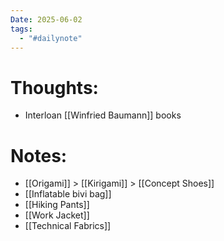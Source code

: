 ```yaml
---
Date: 2025-06-02
tags:
  - "#dailynote"
---
```

# Thoughts:
- Interloan [[Winfried Baumann]] books

# Notes:
- [[Origami]] > [[Kirigami]] > [[Concept Shoes]]
- [[Inflatable bivi bag]]
- [[Hiking Pants]]
- [[Work Jacket]]
- [[Technical Fabrics]]